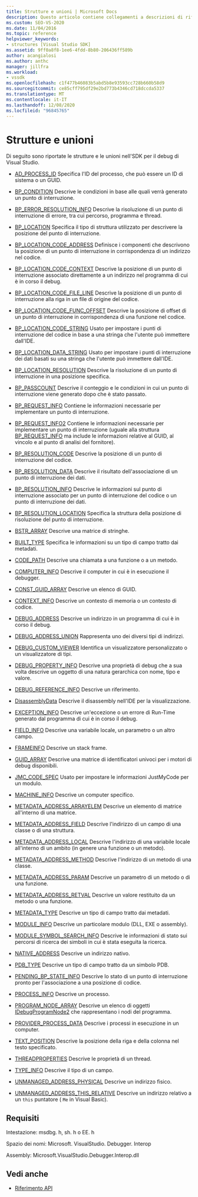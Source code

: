 ```yaml
---
title: Strutture e unioni | Microsoft Docs
description: Questo articolo contiene collegamenti a descrizioni di riferimento di strutture e unioni nell'SDK per il debug di Visual Studio.
ms.custom: SEO-VS-2020
ms.date: 11/04/2016
ms.topic: reference
helpviewer_keywords:
- structures [Visual Studio SDK]
ms.assetid: 9ff0a8f8-1ee6-4fdd-8b80-206436ff589b
author: acangialosi
ms.author: anthc
manager: jillfra
ms.workload:
- vssdk
ms.openlocfilehash: c1f477b46083b5abd5b8e93593cc728b660b58d9
ms.sourcegitcommit: ce85cff795df29e2bd773b4346cd718dccda5337
ms.translationtype: MT
ms.contentlocale: it-IT
ms.lasthandoff: 12/08/2020
ms.locfileid: "96845765"
---
```

# <a name="structures-and-unions"></a>Strutture e unioni
Di seguito sono riportate le strutture e le unioni nell'SDK per il debug di Visual Studio.

- [AD_PROCESS_ID](../../../extensibility/debugger/reference/ad-process-id.md) Specifica l'ID del processo, che può essere un ID di sistema o un GUID.

- [BP_CONDITION](../../../extensibility/debugger/reference/bp-condition.md) Descrive le condizioni in base alle quali verrà generato un punto di interruzione.

- [BP_ERROR_RESOLUTION_INFO](../../../extensibility/debugger/reference/bp-error-resolution-info.md) Descrive la risoluzione di un punto di interruzione di errore, tra cui percorso, programma e thread.

- [BP_LOCATION](../../../extensibility/debugger/reference/bp-location.md) Specifica il tipo di struttura utilizzato per descrivere la posizione del punto di interruzione.

- [BP_LOCATION_CODE_ADDRESS](../../../extensibility/debugger/reference/bp-location-code-address.md) Definisce i componenti che descrivono la posizione di un punto di interruzione in corrispondenza di un indirizzo nel codice.

- [BP_LOCATION_CODE_CONTEXT](../../../extensibility/debugger/reference/bp-location-code-context.md) Descrive la posizione di un punto di interruzione associato direttamente a un indirizzo nel programma di cui è in corso il debug.

- [BP_LOCATION_CODE_FILE_LINE](../../../extensibility/debugger/reference/bp-location-code-file-line.md) Descrive la posizione di un punto di interruzione alla riga in un file di origine del codice.

- [BP_LOCATION_CODE_FUNC_OFFSET](../../../extensibility/debugger/reference/bp-location-code-func-offset.md) Descrive la posizione di offset di un punto di interruzione in corrispondenza di una funzione nel codice.

- [BP_LOCATION_CODE_STRING](../../../extensibility/debugger/reference/bp-location-code-string.md) Usato per impostare i punti di interruzione del codice in base a una stringa che l'utente può immettere dall'IDE.

- [BP_LOCATION_DATA_STRING](../../../extensibility/debugger/reference/bp-location-data-string.md) Usato per impostare i punti di interruzione dei dati basati su una stringa che l'utente può immettere dall'IDE.

- [BP_LOCATION_RESOLUTION](../../../extensibility/debugger/reference/bp-location-resolution.md) Descrive la risoluzione di un punto di interruzione in una posizione specifica.

- [BP_PASSCOUNT](../../../extensibility/debugger/reference/bp-passcount.md) Descrive il conteggio e le condizioni in cui un punto di interruzione viene generato dopo che è stato passato.

- [BP_REQUEST_INFO](../../../extensibility/debugger/reference/bp-request-info.md) Contiene le informazioni necessarie per implementare un punto di interruzione.

- [BP_REQUEST_INFO2](../../../extensibility/debugger/reference/bp-request-info2.md) Contiene le informazioni necessarie per implementare un punto di interruzione (uguale alla struttura [BP_REQUEST_INFO](../../../extensibility/debugger/reference/bp-request-info.md) ma include le informazioni relative al GUID, al vincolo e al punto di analisi del fornitore).

- [BP_RESOLUTION_CODE](../../../extensibility/debugger/reference/bp-resolution-code.md) Descrive la posizione di un punto di interruzione del codice.

- [BP_RESOLUTION_DATA](../../../extensibility/debugger/reference/bp-resolution-data.md) Descrive il risultato dell'associazione di un punto di interruzione dei dati.

- [BP_RESOLUTION_INFO](../../../extensibility/debugger/reference/bp-resolution-info.md) Descrive le informazioni sul punto di interruzione associato per un punto di interruzione del codice o un punto di interruzione dei dati.

- [BP_RESOLUTION_LOCATION](../../../extensibility/debugger/reference/bp-resolution-location.md) Specifica la struttura della posizione di risoluzione del punto di interruzione.

- [BSTR_ARRAY](../../../extensibility/debugger/reference/bstr-array.md) Descrive una matrice di stringhe.

- [BUILT_TYPE](../../../extensibility/debugger/reference/built-type.md) Specifica le informazioni su un tipo di campo tratto dai metadati.

- [CODE_PATH](../../../extensibility/debugger/reference/code-path.md) Descrive una chiamata a una funzione o a un metodo.

- [COMPUTER_INFO](../../../extensibility/debugger/reference/computer-info.md) Descrive il computer in cui è in esecuzione il debugger.

- [CONST_GUID_ARRAY](../../../extensibility/debugger/reference/const-guid-array.md) Descrive un elenco di GUID.

- [CONTEXT_INFO](../../../extensibility/debugger/reference/context-info.md) Descrive un contesto di memoria o un contesto di codice.

- [DEBUG_ADDRESS](../../../extensibility/debugger/reference/debug-address.md) Descrive un indirizzo in un programma di cui è in corso il debug.

- [DEBUG_ADDRESS_UNION](../../../extensibility/debugger/reference/debug-address-union.md) Rappresenta uno dei diversi tipi di indirizzi.

- [DEBUG_CUSTOM_VIEWER](../../../extensibility/debugger/reference/debug-custom-viewer.md) Identifica un visualizzatore personalizzato o un visualizzatore di tipi.

- [DEBUG_PROPERTY_INFO](../../../extensibility/debugger/reference/debug-property-info.md) Descrive una proprietà di debug che a sua volta descrive un oggetto di una natura gerarchica con nome, tipo e valore.

- [DEBUG_REFERENCE_INFO](../../../extensibility/debugger/reference/debug-reference-info.md) Descrive un riferimento.

- [DisassemblyData](../../../extensibility/debugger/reference/disassemblydata.md) Descrive il disassembly nell'IDE per la visualizzazione.

- [EXCEPTION_INFO](../../../extensibility/debugger/reference/exception-info.md) Descrive un'eccezione o un errore di Run-Time generato dal programma di cui è in corso il debug.

- [FIELD_INFO](../../../extensibility/debugger/reference/field-info.md) Descrive una variabile locale, un parametro o un altro campo.

- [FRAMEINFO](../../../extensibility/debugger/reference/frameinfo.md) Descrive un stack frame.

- [GUID_ARRAY](../../../extensibility/debugger/reference/guid-array.md) Descrive una matrice di identificatori univoci per i motori di debug disponibili.

- [JMC_CODE_SPEC](../../../extensibility/debugger/reference/jmc-code-spec.md) Usato per impostare le informazioni JustMyCode per un modulo.

- [MACHINE_INFO](../../../extensibility/debugger/reference/machine-info.md) Descrive un computer specifico.

- [METADATA_ADDRESS_ARRAYELEM](../../../extensibility/debugger/reference/metadata-address-arrayelem.md) Descrive un elemento di matrice all'interno di una matrice.

- [METADATA_ADDRESS_FIELD](../../../extensibility/debugger/reference/metadata-address-field.md) Descrive l'indirizzo di un campo di una classe o di una struttura.

- [METADATA_ADDRESS_LOCAL](../../../extensibility/debugger/reference/metadata-address-local.md) Descrive l'indirizzo di una variabile locale all'interno di un ambito (in genere una funzione o un metodo).

- [METADATA_ADDRESS_METHOD](../../../extensibility/debugger/reference/metadata-address-method.md) Descrive l'indirizzo di un metodo di una classe.

- [METADATA_ADDRESS_PARAM](../../../extensibility/debugger/reference/metadata-address-param.md) Descrive un parametro di un metodo o di una funzione.

- [METADATA_ADDRESS_RETVAL](../../../extensibility/debugger/reference/metadata-address-retval.md) Descrive un valore restituito da un metodo o una funzione.

- [METADATA_TYPE](../../../extensibility/debugger/reference/metadata-type.md) Descrive un tipo di campo tratto dai metadati.

- [MODULE_INFO](../../../extensibility/debugger/reference/module-info.md) Descrive un particolare modulo (DLL, EXE o assembly).

- [MODULE_SYMBOL_SEARCH_INFO](../../../extensibility/debugger/reference/module-symbol-search-info.md) Descrive le informazioni di stato sui percorsi di ricerca dei simboli in cui è stata eseguita la ricerca.

- [NATIVE_ADDRESS](../../../extensibility/debugger/reference/native-address.md) Descrive un indirizzo nativo.

- [PDB_TYPE](../../../extensibility/debugger/reference/pdb-type.md) Descrive un tipo di campo tratto da un simbolo PDB.

- [PENDING_BP_STATE_INFO](../../../extensibility/debugger/reference/pending-bp-state-info.md) Descrive lo stato di un punto di interruzione pronto per l'associazione a una posizione di codice.

- [PROCESS_INFO](../../../extensibility/debugger/reference/process-info.md) Descrive un processo.

- [PROGRAM_NODE_ARRAY](../../../extensibility/debugger/reference/program-node-array.md) Descrive un elenco di oggetti [IDebugProgramNode2](../../../extensibility/debugger/reference/idebugprogramnode2.md) che rappresentano i nodi del programma.

- [PROVIDER_PROCESS_DATA](../../../extensibility/debugger/reference/provider-process-data.md) Descrive i processi in esecuzione in un computer.

- [TEXT_POSITION](../../../extensibility/debugger/reference/text-position.md) Descrive la posizione della riga e della colonna nel testo specificato.

- [THREADPROPERTIES](../../../extensibility/debugger/reference/threadproperties.md) Descrive le proprietà di un thread.

- [TYPE_INFO](../../../extensibility/debugger/reference/type-info.md) Descrive il tipo di un campo.

- [UNMANAGED_ADDRESS_PHYSICAL](../../../extensibility/debugger/reference/unmanaged-address-physical.md) Descrive un indirizzo fisico.

- [UNMANAGED_ADDRESS_THIS_RELATIVE](../../../extensibility/debugger/reference/unmanaged-address-this-relative.md) Descrive un indirizzo relativo a un `this` puntatore ( `Me` in Visual Basic).

## <a name="requirements"></a>Requisiti
 Intestazione: msdbg. h, sh. h o EE. h

 Spazio dei nomi: Microsoft. VisualStudio. Debugger. Interop

 Assembly: Microsoft.VisualStudio.Debugger.Interop.dll

## <a name="see-also"></a>Vedi anche
- [Riferimento API](../../../extensibility/debugger/reference/api-reference-visual-studio-debugging.md)
